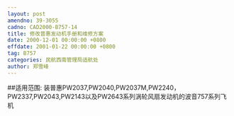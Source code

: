 ```yaml
---
layout: post
amendno: 39-3055
cadno: CAD2000-B757-14
title: 修改普惠发动机手册和维修方案
date: 2000-12-01 00:00:00 +0800
effdate: 2001-01-22 00:00:00 +0800
tag: B757
categories: 民航西南管理局适航处
author: 郑雪峰
---
```


##适用范围:
装普惠PW2037,PW2040,PW2037M,PW2240，PW2337,PW2043,PW2143以及PW2643系列涡轮风扇发动机的波音757系列飞机

